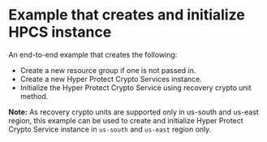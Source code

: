 # Example that creates and initialize HPCS instance

An end-to-end example that creates the following:

 - Create a new resource group if one is not passed in.
 - Create a new Hyper Protect Crypto Services instance.
 - Initialize the Hyper Protect Crypto Service using recovery crypto unit method.

**Note:** As recovery crypto units are supported only in us-south and us-east region, this example can be used to create and initialize  Hyper Protect Crypto Service instance in `us-south` and `us-east` region only.
